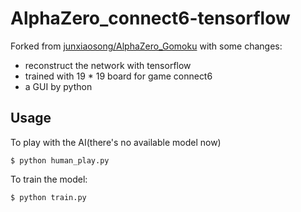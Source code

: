 # AlphaZero_connect6-tensorflow

Forked from [junxiaosong/AlphaZero_Gomoku](https://github.com/junxiaosong/AlphaZero_Gomoku) with some changes:  

* reconstruct the network with tensorflow
* trained with 19 * 19 board for game connect6
* a GUI by python

## Usage
To play with the AI(there's no available model now)

	$ python human_play.py
	
To train the model:

	$ python train.py

